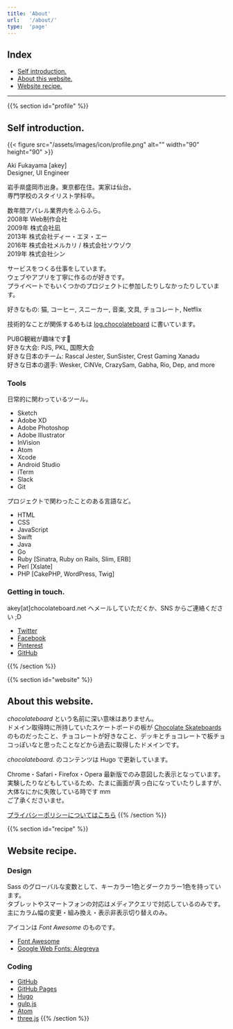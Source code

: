 ```yaml
---
title: 'About'
url:   '/about/'
type:  'page'
---
```


## Index

- [Self introduction.](#profile)
- [About this website.](#website)
- [Website recipe.](#recipe)

---

{{% section id="profile" %}}
## Self introduction.

{{< figure src="/assets/images/icon/profile.png" alt="" width="90" height="90" >}}

Aki Fukayama [akey]  
Designer, UI Engineer

岩手県盛岡市出身。東京都在住。実家は仙台。  
専門学校のスタイリスト学科卒。

数年間アパレル業界内をふらふら。  
2008年 Web制作会社  
2009年 株式会社凪  
2013年 株式会社ディー・エヌ・エー  
2016年 株式会社メルカリ / 株式会社ソウゾウ  
2019年 株式会社シン

サービスをつくる仕事をしています。  
ウェブやアプリを丁寧に作るのが好きです。  
プライベートでもいくつかのプロジェクトに参加したりしなかったりしています。

好きなもの: 猫, コーヒー, スニーカー, 音楽, 文具, チョコレート, Netflix

技術的なことが関係するめもは [log.chocolateboard](https://log.chocolateboard.net/) に書いています。

PUBG観戦が趣味です💎  
好きな大会: PJS, PKL, 国際大会  
好きな日本のチーム: Rascal Jester, SunSister, Crest Gaming Xanadu  
好きな日本の選手: Wesker, CiNVe, CrazySam, Gabha, Rio, Dep, and more

### Tools

日常的に関わっているツール。

- Sketch
- Adobe XD
- Adobe Photoshop
- Adobe Illustrator
- InVision
- Atom
- Xcode
- Android Studio
- iTerm
- Slack
- Git

プロジェクトで関わったことのある言語など。

- HTML
- CSS
- JavaScript
- Swift
- Java
- Go
- Ruby [Sinatra, Ruby on Rails, Slim, ERB]
- Perl [Xslate]
- PHP [CakePHP, WordPress, Twig]

### Getting in touch.

akey[at]chocolateboard.net ヘメールしていただくか、SNS からご連絡ください ;D

- [Twitter](https://twitter.com/urakey)
- [Facebook](https://www.facebook.com/urakey)
- [Pinterest](https://pinterest.com/urakey)
- [GitHub](https://github.com/urakey)

{{% /section %}}

{{% section id="website" %}}
## About this website.

*chocolateboard* という名前に深い意味はありません。  
ドメイン取得時に所持していたスケートボードの板が [Chocolate Skateboards](http://www.chocolateskateboards.com/) のものだったこと、チョコレートが好きなこと、デッキとチョコレートで板チョコっぽいなと思ったことなどから過去に取得したドメインです。

*chocolateboard.* のコンテンツは Hugo で更新しています。

Chrome・Safari・Firefox・Opera 最新版でのみ意図した表示となっています。  
実験したりなどもしているため、たまに画面が真っ白になっていたりしますが、大体なにかに失敗している時です mm  
ご了承くださいませ。

[プライバシーポリシーについてはこちら](/privacy/)
{{% /section %}}

{{% section id="recipe" %}}
## Website recipe.

### Design

Sass のグローバルな変数として、キーカラー1色とダークカラー1色を持っています。  
タブレットやスマートフォンの対応はメディアクエリで対応しているのみです。  
主にカラム幅の変更・組み換え・表示非表示切り替えのみ。

アイコンは *Font Awesome* のものです。

- [Font Awesome](http://fortawesome.github.com/Font-Awesome/)
- [Google Web Fonts: Alegreya](https://fonts.google.com/specimen/Alegreya/)

### Coding

- [GitHub](https://github.com/)
- [GitHub Pages](https://pages.github.com/)
- [Hugo](https://gohugo.io/)
- [gulp.js](http://gulpjs.com/)
- [Atom](https://atom.io/)
- [three.js](https://threejs.org/)
{{% /section %}}
